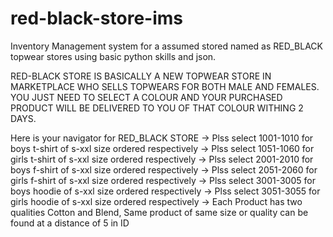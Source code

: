 # red-black-store-ims
Inventory Management system for a assumed stored named as RED_BLACK topwear stores using basic python skills and json.

RED-BLACK STORE IS BASICALLY A NEW TOPWEAR STORE IN MARKETPLACE WHO SELLS TOPWEARS FOR BOTH MALE AND FEMALES. YOU JUST NEED TO SELECT A COLOUR AND YOUR PURCHASED PRODUCT WILL BE DELIVERED TO YOU OF THAT COLOUR WITHING 2 DAYS. 

Here is your navigator for RED_BLACK STORE 
-> Plss select 1001-1010 for boys t-shirt of s-xxl size ordered respectively
-> Plss select 1051-1060 for girls t-shirt of s-xxl size ordered respectively
-> Plss select 2001-2010 for boys f-shirt of s-xxl size ordered respectively
-> Plss select 2051-2060 for girls f-shirt of s-xxl size ordered respectively
-> Plss select 3001-3005 for boys hoodie of s-xxl size ordered respectively
-> Plss select 3051-3055 for girls hoodie of s-xxl size ordered respectively
-> Each Product has two qualities Cotton and Blend, Same product of same size or quality can be found at a distance of 5 in ID
